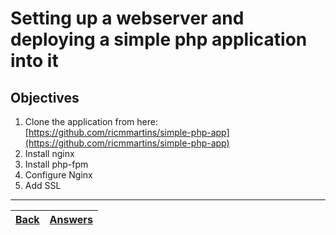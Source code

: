 # Setting up a webserver and deploying a simple php application into it

## Objectives

1. Clone the application from here: [https://github.com/ricmmartins/simple-php-app](https://github.com/ricmmartins/simple-php-app)
2. Install nginx
3. Install php-fpm
4. Configure Nginx
5. Add SSL


---
[Back](/README.md)| [Answers](https://github.com/ricmmartins/fasthack-linux-answers/blob/main/challenges/lab-webserver.md) | 
:----- |:-----
